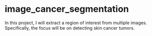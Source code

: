 # image_cancer_segmentation
In this project, I will extract a region of interest from multiple images. Specifically, the focus will be on detecting skin cancer tumors.
